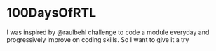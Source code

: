 # 100DaysOfRTL
I was inspired by @raulbehl challenge to code a module everyday and progressively improve on coding skills. So I want to give it a try 
